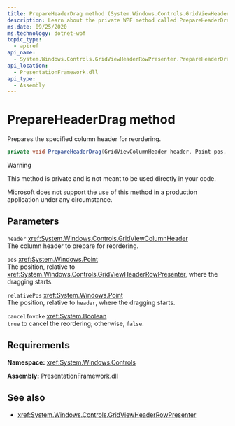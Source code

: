 ```yaml
---
title: PrepareHeaderDrag method (System.Windows.Controls.GridViewHeaderRowPresenter)
description: Learn about the private WPF method called PrepareHeaderDrag.
ms.date: 09/25/2020
ms.technology: dotnet-wpf
topic_type:
  - apiref
api_name:
  - System.Windows.Controls.GridViewHeaderRowPresenter.PrepareHeaderDrag
api_location:
  - PresentationFramework.dll
api_type:
  - Assembly
---
```

# PrepareHeaderDrag method

Prepares the specified column header for reordering.

```csharp
private void PrepareHeaderDrag(GridViewColumnHeader header, Point pos, Point relativePos, bool cancelInvoke)
```

> [!WARNING]
> This method is private and is not meant to be used directly in your code.
>
> Microsoft does not support the use of this method in a production application under any circumstance.

## Parameters

`header` <xref:System.Windows.Controls.GridViewColumnHeader>\
The column header to prepare for reordering.

`pos` <xref:System.Windows.Point>\
The position, relative to <xref:System.Windows.Controls.GridViewHeaderRowPresenter>, where the dragging starts.

`relativePos` <xref:System.Windows.Point>\
The position, relative to `header`, where the dragging starts.

`cancelInvoke` <xref:System.Boolean>\
`true` to cancel the reordering; otherwise, `false`.

## Requirements

**Namespace:** <xref:System.Windows.Controls>

**Assembly:** PresentationFramework.dll

## See also

- <xref:System.Windows.Controls.GridViewHeaderRowPresenter>

